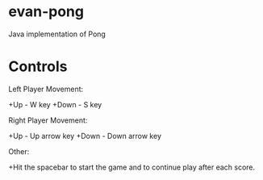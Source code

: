 evan-pong
=========

Java implementation of Pong

Controls
========

Left Player Movement:

+Up - W key
+Down - S key

Right Player Movement:

+Up - Up arrow key
+Down - Down arrow key

Other:

+Hit the spacebar to start the game and to continue play after each score.
